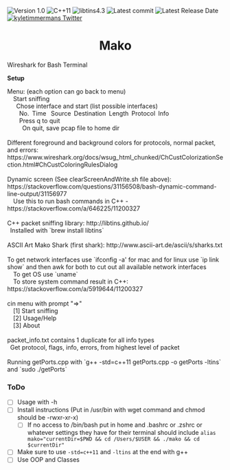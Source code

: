 ![Version 1.0](http://img.shields.io/badge/version-v1.0-orange.svg)
![C++11](https://img.shields.io/badge/C++-11-F44B7D.svg)
![libtins4.3](https://img.shields.io/badge/libtins-4.3-lightblue.svg)
![Latest commit](https://img.shields.io/github/last-commit/kyletimmermans/mako)
![Latest Release Date](https://img.shields.io/github/release-date/kyletimmermans/mako?color=darkgreen)
[![kyletimmermans Twitter](http://img.shields.io/twitter/url/http/shields.io.svg?style=social&label=Follow)](https://twitter.com/kyletimmermans)

# <div align="center">Mako</div>

Wireshark for Bash Terminal

**Setup**
<div>Menu: (each option can go back to menu)</div>
<div>&ensp;&ensp;Start sniffing</div>
<div>&ensp;&ensp;&ensp;Chose interface and start (list possible interfaces)</div>
<div>&ensp;&ensp;&ensp;&ensp;No.&ensp;Time&ensp; Source&ensp;Destination&ensp;Length&ensp;Protocol&ensp;Info</div>
<div>&ensp;&ensp;&ensp;&ensp;Press q to quit</div>
<div>&ensp;&ensp;&ensp;&ensp;&ensp;On quit, save pcap file to home dir</div>
<div>&ensp;</div>
<div>Different foreground and background colors for protocols, normal packet, and errors: https://www.wireshark.org/docs/wsug_html_chunked/ChCustColorizationSection.html#ChCustColoringRulesDialog</div>
<div>&ensp;</div>
<div>Dynamic screen (See clearScreenAndWrite.sh file above): https://stackoverflow.com/questions/31156508/bash-dynamic-command-line-output/31156977</div>
<div>&ensp;&ensp;Use this to run bash commands in C++ - https://stackoverflow.com/a/646225/11200327</div>
<div>&ensp;</div>
<div>C++ packet sniffing library: http://libtins.github.io/</div>
<div>&ensp;Installed with `brew install libtins`</div>
<div>&ensp;</div>
<div>ASCII Art Mako Shark (first shark): http://www.ascii-art.de/ascii/s/sharks.txt</div>
<div>&ensp;</div>
<div>To get network interfaces use `ifconfig -a' for mac and for linux use `ip link show` and then awk for both to cut out all available network interfaces</div>
<div>&ensp;&ensp;To get OS use `uname`</div>
<div>&ensp;&ensp;To store system command result in C++: https://stackoverflow.com/a/5919644/11200327</div>
<div>&ensp;</div>
<div>cin menu with prompt "=>"</div>
<div>&ensp;&ensp;[1] Start sniffing</div>
<div>&ensp;&ensp;[2] Usage/Help</div>
<div>&ensp;&ensp;[3] About</div>
<div>&ensp;</div>
<div>packet_info.txt contains 1 duplicate for all info types</div>
<div>&ensp;Get protocol, flags, info, errors, from highest level of packet</div>
<div>&ensp;</div>
<div>Running getPorts.cpp with `g++ -std=c++11 getPorts.cpp -o getPorts -ltins` and `sudo ./getPorts`</div>



### ToDo
- [ ] Usage with -h
- [ ] Install instructions (Put in /usr/bin with wget command and chmod should be -rwxr-xr-x)
  - [ ] If no access to /bin/bash put in home and .bashrc or .zshrc or whatever settings they have for their terminal should include `alias mako="currentDir=$PWD && cd /Users/$USER && ./mako && cd $currentDir"`
- [ ] Make sure to use `-std=c++11` and `-ltins` at the end with g++
- [ ] Use OOP and Classes
